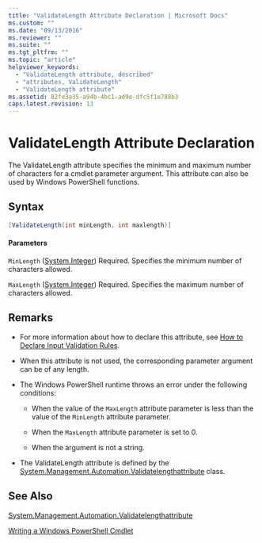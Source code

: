 ```yaml
---
title: "ValidateLength Attribute Declaration | Microsoft Docs"
ms.custom: ""
ms.date: "09/13/2016"
ms.reviewer: ""
ms.suite: ""
ms.tgt_pltfrm: ""
ms.topic: "article"
helpviewer_keywords:
  - "ValidateLength attribute, described"
  - "attributes, ValidateLength"
  - "ValidateLength attribute"
ms.assetid: 82fe3a35-a94b-4bc1-ad9e-dfc5f1e788b3
caps.latest.revision: 13
---
```

# ValidateLength Attribute Declaration

The ValidateLength attribute specifies the minimum and maximum number of characters for a cmdlet parameter argument. This attribute can also be used by Windows PowerShell functions.

## Syntax

```csharp
[ValidateLength(int minLength, int maxlength)]
```

#### Parameters

`MinLength` ([System.Integer](/dotnet/api/System.Integer))
Required. Specifies the minimum number of characters allowed.

`MaxLength` ([System.Integer](/dotnet/api/System.Integer))
Required. Specifies the maximum number of characters allowed.

## Remarks

- For more information about how to declare this attribute, see [How to Declare Input Validation Rules](https://msdn.microsoft.com/544c2100-62ba-4be4-b2a2-cc0d4e4fc45b).

- When this attribute is not used, the corresponding parameter argument can be of any length.

- The Windows PowerShell runtime throws an error under the following conditions:

    - When the value of the `MaxLength` attribute parameter is less than the value of the `MinLength` attribute parameter.

    - When the `MaxLength` attribute parameter is set to 0.

    - When the argument is not a string.

- The ValidateLength attribute is defined by the [System.Management.Automation.Validatelengthattribute](/dotnet/api/System.Management.Automation.ValidateLengthAttribute) class.

## See Also

[System.Management.Automation.Validatelengthattribute](/dotnet/api/System.Management.Automation.ValidateLengthAttribute)

[Writing a Windows PowerShell Cmdlet](./writing-a-windows-powershell-cmdlet.md)
